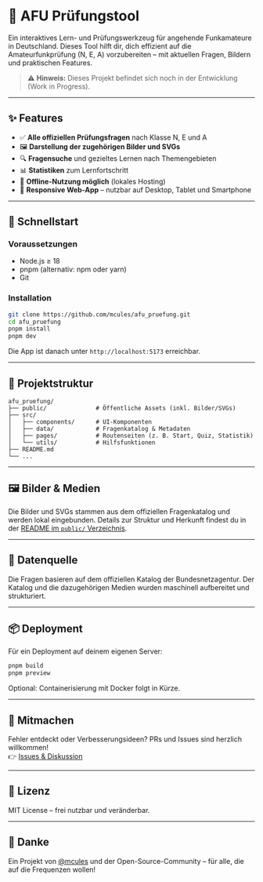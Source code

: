 # 📡 AFU Prüfungstool

Ein interaktives Lern- und Prüfungswerkzeug für angehende Funkamateure in Deutschland. Dieses Tool hilft dir, dich effizient auf die Amateurfunkprüfung (N, E, A) vorzubereiten – mit aktuellen Fragen, Bildern und praktischen Features.

> ⚠️ **Hinweis:** Dieses Projekt befindet sich noch in der Entwicklung (Work in Progress).

---

## ✨ Features

- ✅ **Alle offiziellen Prüfungsfragen** nach Klasse N, E und A
- 🖼️ **Darstellung der zugehörigen Bilder und SVGs**
- 🔍 **Fragensuche** und gezieltes Lernen nach Themengebieten
- 📊 **Statistiken** zum Lernfortschritt
- 📁 **Offline-Nutzung möglich** (lokales Hosting)
- 📱 **Responsive Web-App** – nutzbar auf Desktop, Tablet und Smartphone

---

## 🚀 Schnellstart

### Voraussetzungen

- Node.js ≥ 18
- pnpm (alternativ: npm oder yarn)
- Git

### Installation

```bash
git clone https://github.com/mcules/afu_pruefung.git
cd afu_pruefung
pnpm install
pnpm dev
```

Die App ist danach unter `http://localhost:5173` erreichbar.

---

## 📂 Projektstruktur

```plaintext
afu_pruefung/
├── public/              # Öffentliche Assets (inkl. Bilder/SVGs)
├── src/
│   ├── components/      # UI-Komponenten
│   ├── data/            # Fragenkatalog & Metadaten
│   ├── pages/           # Routenseiten (z. B. Start, Quiz, Statistik)
│   └── utils/           # Hilfsfunktionen
├── README.md
└── ...
```

---

## 🖼️ Bilder & Medien

Die Bilder und SVGs stammen aus dem offiziellen Fragenkatalog und werden lokal eingebunden. Details zur Struktur und Herkunft findest du in der [README im `public/` Verzeichnis](./public/README.txt).

---

## 🧠 Datenquelle

Die Fragen basieren auf dem offiziellen Katalog der Bundesnetzagentur. Der Katalog und die dazugehörigen Medien wurden maschinell aufbereitet und strukturiert.

---

## 📦 Deployment

Für ein Deployment auf deinem eigenen Server:

```bash
pnpm build
pnpm preview
```

Optional: Containerisierung mit Docker folgt in Kürze.

---

## 📣 Mitmachen

Fehler entdeckt oder Verbesserungsideen? PRs und Issues sind herzlich willkommen!  
👉 [Issues & Diskussion](https://github.com/mcules/afu_pruefung/issues)

---

## 📄 Lizenz

MIT License – frei nutzbar und veränderbar.

---

## 🙌 Danke

Ein Projekt von [@mcules](https://github.com/mcules) und der Open-Source-Community – für alle, die auf die Frequenzen wollen!